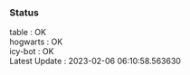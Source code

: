 ### Status


table : OK  
hogwarts : OK  
icy-bot : OK  
Latest Update : 2023-02-06 06:10:58.563630
